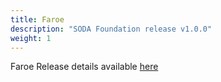 ```yaml
---
title: Faroe
description: "SODA Foundation release v1.0.0"
weight: 1
---
```

Faroe Release details available [here](https://github.com/sodafoundation/releases/releases/tag/v1.0.0)
